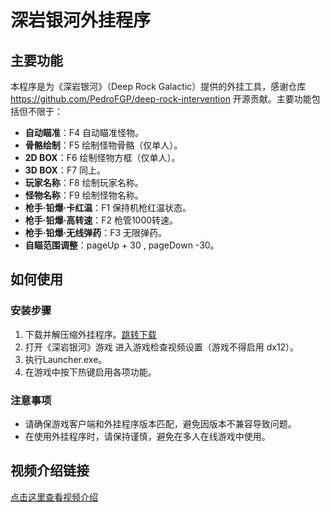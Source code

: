 # 深岩银河外挂程序

## 主要功能
本程序是为《深岩银河》（Deep Rock Galactic）提供的外挂工具，感谢仓库 https://github.com/PedroFGP/deep-rock-intervention 开源贡献。主要功能包括但不限于：

- **自动瞄准**：F4 自动瞄准怪物。
- **骨骼绘制**：F5 绘制怪物骨骼（仅单人）。
- **2D BOX**：F6 绘制怪物方框（仅单人）。
- **3D BOX**：F7 同上。
- **玩家名称**：F8 绘制玩家名称。
- **怪物名称**：F9 绘制怪物名称。
- **枪手·铅爆·卡红温**：F1 保持机枪红温状态。
- **枪手·铅爆·高转速**：F2 枪管1000转速。
- **枪手·铅爆·无线弹药**：F3 无限弹药。
- **自瞄范围调整**：pageUp + 30 , pageDown -30。

## 如何使用

### 安装步骤
1. 下载并解压缩外挂程序。[跳转下载](https://github.com/pain1929/deepRockHack1929/releases)
2. 打开《深岩银河》游戏 进入游戏检查视频设置（游戏不得启用 dx12）。
3. 执行Launcher.exe。
4. 在游戏中按下热键启用各项功能。

### 注意事项
- 请确保游戏客户端和外挂程序版本匹配，避免因版本不兼容导致问题。
- 在使用外挂程序时，请保持谨慎，避免在多人在线游戏中使用。

## 视频介绍链接
[点击这里查看视频介绍](https://www.bilibili.com/video/BV1SPCKY2ESc/?share_source=copy_web&vd_source=fba883db1b79fc57ebd24fb9e634c1e6)
